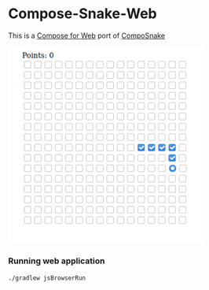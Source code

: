 # Compose-Snake-Web
This is a [Compose for Web](https://compose-web.ui.pages.jetbrains.team/) port of [CompoSnake](https://github.com/arkivanov/CompoSnake)

<img src="./docs/demo.gif" width="396">

### Running web application
```
./gradlew jsBrowserRun
```
